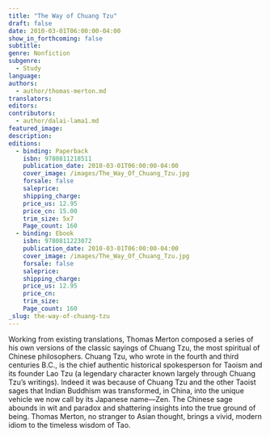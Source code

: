 ```yaml
---
title: "The Way of Chuang Tzu"
draft: false
date: 2010-03-01T06:00:00-04:00
show_in_forthcoming: false
subtitle:
genre: Nonfiction
subgenre:
  - Study
language:
authors:
  - author/thomas-merton.md
translators:
editors:
contributors:
  - author/dalai-lama1.md
featured_image:
description:
editions:
  - binding: Paperback
    isbn: 9780811218511
    publication_date: 2010-03-01T06:00:00-04:00
    cover_image: /images/The_Way_Of_Chuang_Tzu.jpg
    forsale: false
    saleprice:
    shipping_charge:
    price_us: 12.95
    price_cn: 15.00
    trim_size: 5x7
    Page_count: 160
  - binding: Ebook
    isbn: 9780811223072
    publication_date: 2010-03-01T06:00:00-04:00
    cover_image: /images/The_Way_Of_Chuang_Tzu.jpg
    forsale: false
    saleprice:
    shipping_charge:
    price_us: 12.95
    price_cn:
    trim_size:
    Page_count: 160
_slug: the-way-of-chuang-tzu
---
```


Working from existing translations, Thomas Merton composed a series of his own versions of the classic sayings of Chuang Tzu, the most spiritual of Chinese philosophers. Chuang Tzu, who wrote in the fourth and third centuries B.C., is the chief authentic historical spokesperson for Taoism and its founder Lao Tzu (a legendary character known largely through Chuang Tzu’s writings). Indeed it was because of Chuang Tzu and the other Taoist sages that Indian Buddhism was transformed, in China, into the unique vehicle we now call by its Japanese name—Zen. The Chinese sage abounds in wit and paradox and shattering insights into the true ground of being. Thomas Merton, no stranger to Asian thought, brings a vivid, modern idiom to the timeless wisdom of Tao.

